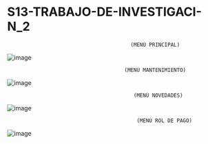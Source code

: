 # S13-TRABAJO-DE-INVESTIGACI-N_2
                                            (MENÚ PRINCIPAL)

![image](https://user-images.githubusercontent.com/85755698/133950821-3fc96231-bb34-4c8e-9fa7-3ac2c0078942.png)


                                          (MENÚ MANTENIMIENTO)
                                          
![image](https://user-images.githubusercontent.com/85755698/133950887-e3c8f44a-296f-455c-a4f6-b2b42b2253c4.png)


                                             (MENÚ NOVEDADES)

![image](https://user-images.githubusercontent.com/85755698/133950903-76cf7735-626b-4735-a3fe-42ecdaf5e075.png)


                                              (MENÚ ROL DE PAGO)

![image](https://user-images.githubusercontent.com/85755698/133950916-22d0de9f-011f-4f3b-859d-9ca9319ea997.png)
